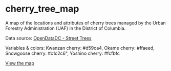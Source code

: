 # cherry_tree_map
A map of the locations and attributes of cherry trees managed by the Urban Forestry Administration (UAF) in the District of Columbia.

Data source: [OpenDataDC - Street Trees](https://opendata.dc.gov/datasets/urban-forestry-street-trees)

Variables & colors: Kwanzan cherry: #d59ca4, Okame cherry: #ffaeed, Snowgoose cherry: #c1c2c6", Yoshino cherry: #fcfbfc

[View the map](https://geospatial-research-lab.github.io/cherry_tree_map) 
